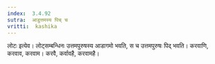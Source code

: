 ```yaml
---
index:  3.4.92
sutra:  आडुत्तमस्य पिच् च
vritti:  kashika 
---
```


लोटः इत्येव। लोट्सम्बन्धिनः उत्तमपुरुषस्य आडागमो भवति, स च उत्तमपुरुषः पिद् भवति। करवाणि, करवाव, करवाम। करवै, कर्वावहै, करवामहै।

